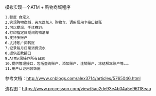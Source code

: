 
模拟实现一个ATM + 购物商城程序

    1.额度 自定义
    2.实现购物商城，买东西加入 购物车，调用信用卡接口结账
    3.可以提现，手续费5%
    4.打印指定日期间购物清单
    5.支持多账户
    6.支持账户间转账
    7.记录每月日常消费流水
    8.提供还款接口
    9.ATM记录操作所有日志
    10.提供管理接口，包括查询账户、添加账户、注销账户，冻结解冻账户等。。。
    11.用户认证用装饰器

参考文档：http://www.cnblogs.com/alex3714/articles/5765046.html

流程图：https://www.processon.com/view/5ac2de93e4b04a5e96118eaa

